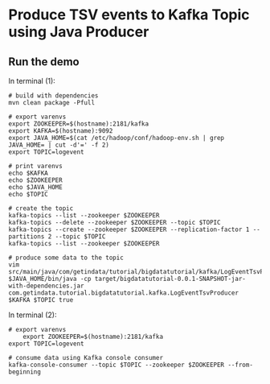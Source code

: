 Produce TSV events to Kafka Topic using Java Producer
=======

Run the demo
-------------------------
In terminal (1):

	# build with dependencies
	mvn clean package -Pfull

	# export varenvs
	export ZOOKEEPER=$(hostname):2181/kafka
	export KAFKA=$(hostname):9092
	export JAVA_HOME=$(cat /etc/hadoop/conf/hadoop-env.sh | grep JAVA_HOME= | cut -d'=' -f 2)
	export TOPIC=logevent

	# print varenvs
	echo $KAFKA
	echo $ZOOKEEPER
	echo $JAVA_HOME
	echo $TOPIC

	# create the topic
	kafka-topics --list --zookeeper $ZOOKEEPER
	kafka-topics --delete --zookeeper $ZOOKEEPER --topic $TOPIC
	kafka-topics --create --zookeeper $ZOOKEEPER --replication-factor 1 --partitions 2 --topic $TOPIC
	kafka-topics --list --zookeeper $ZOOKEEPER

	# produce some data to the topic
	vim src/main/java/com/getindata/tutorial/bigdatatutorial/kafka/LogEventTsvProducer.java
	$JAVA_HOME/bin/java -cp target/bigdatatutorial-0.0.1-SNAPSHOT-jar-with-dependencies.jar com.getindata.tutorial.bigdatatutorial.kafka.LogEventTsvProducer $KAFKA $TOPIC true

In terminal (2):

	# export varenvs
        export ZOOKEEPER=$(hostname):2181/kafka
	export TOPIC=logevent

	# consume data using Kafka console consumer
	kafka-console-consumer --topic $TOPIC --zookeeper $ZOOKEEPER --from-beginning
